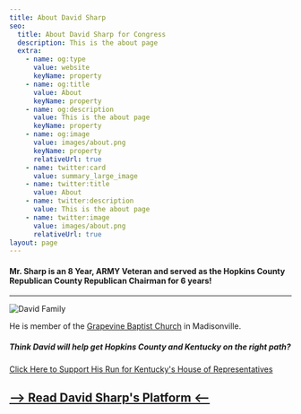 ```yaml
---
title: About David Sharp
seo:
  title: About David Sharp for Congress
  description: This is the about page
  extra:
    - name: og:type
      value: website
      keyName: property
    - name: og:title
      value: About
      keyName: property
    - name: og:description
      value: This is the about page
      keyName: property
    - name: og:image
      value: images/about.png
      keyName: property
      relativeUrl: true
    - name: twitter:card
      value: summary_large_image
    - name: twitter:title
      value: About
    - name: twitter:description
      value: This is the about page
    - name: twitter:image
      value: images/about.png
      relativeUrl: true
layout: page
---
```


#### Mr. Sharp is an 8 Year, ARMY Veteran and served as the Hopkins County Republican County Republican Chairman for 6 years!

---

![David Family](https://sharp4congress.b-cdn.net/images/david-family-2.jpg)

He is member of the [Grapevine Baptist Church](https://www.gbcky.net/) in Madisonville.


##### Think David will help get Hopkins County and Kentucky on the right path?

<a href="https://secure.winred.com/david-sharp-campaign-fund/win" target="_blank">Click Here to Support His Run for Kentucky's House of Representatives</a>


## [--> Read David Sharp's Platform <--](/platform)
